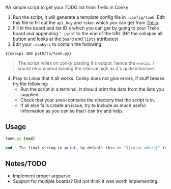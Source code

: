 #A simple script to get your TODO list from Trello in Conky
1. Run the script, it will generate a template config file in `.config/tonk`. Edit this file to fill out the `api_key` and `token` which you can get from [Trello](https://trello.com/app-key).
2. Fill in the board and list ID's which you can get by going to your Trello board and appending `".json"` to the end of the URL (Hit the collapse all button and looks at the `board` and `lists` attributes)
3. Edit your `.conkyrc` to contain the following:
```
${execpi 300 path/to/tonk.py}
```
> The script relies on conky parsing it's output, hence the `execpi`. I would recommend leaving the interval high as it's quite intensive.
4. Pray to Linus that it all works. Conky does not give errors, if stuff breaks try the following:
   * Run the script in a terminal. It should print the data from the lists you supplied.
   * Check that your `$PATH` contains the directory that the script is in.
   * If all else fails create an issue, try to include as much useful information as you can so that I can try and help.
## Usage
```ruby
tonk.py [end]

end - The final string to print, by default this is "${color white}" to reset the formatting used by the script
```
## Notes/TODO

* Implement proper argparse
* Support for multiple boards? Did not think it was worth implementing.